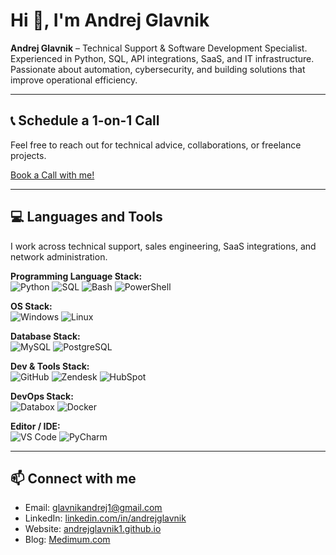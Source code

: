 # Hi 👋, I'm Andrej Glavnik

**Andrej Glavnik** – Technical Support & Software Development Specialist. Experienced in Python, SQL, API integrations, SaaS, and IT infrastructure. Passionate about automation, cybersecurity, and building solutions that improve operational efficiency.

---

## 📞 Schedule a 1-on-1 Call
Feel free to reach out for technical advice, collaborations, or freelance projects.

[Book a Call with me!](https://calendly.com/glavnikandrej1/30min)

---

## 💻 Languages and Tools

I work across technical support, sales engineering, SaaS integrations, and network administration.  

**Programming Language Stack:**  
![Python](https://img.shields.io/badge/Python-3776AB?style=for-the-badge&logo=python&logoColor=white) ![SQL](https://img.shields.io/badge/SQL-00758F?style=for-the-badge&logo=mysql&logoColor=white) ![Bash](https://img.shields.io/badge/Bash-4EAA25?style=for-the-badge&logo=gnu-bash&logoColor=white) ![PowerShell](https://img.shields.io/badge/PowerShell-012456?style=for-the-badge&logo=powershell&logoColor=white)

**OS Stack:**  
![Windows](https://img.shields.io/badge/Windows-0078D6?style=for-the-badge&logo=windows&logoColor=white) ![Linux](https://img.shields.io/badge/Linux-FCC624?style=for-the-badge&logo=linux&logoColor=black)

**Database Stack:**  
![MySQL](https://img.shields.io/badge/MySQL-4479A1?style=for-the-badge&logo=mysql&logoColor=white) ![PostgreSQL](https://img.shields.io/badge/PostgreSQL-336791?style=for-the-badge&logo=postgresql&logoColor=white)

**Dev & Tools Stack:**  
![GitHub](https://img.shields.io/badge/GitHub-181717?style=for-the-badge&logo=github&logoColor=white) ![Zendesk](https://img.shields.io/badge/Zendesk-008299?style=for-the-badge&logo=zendesk&logoColor=white) ![HubSpot](https://img.shields.io/badge/HubSpot-F26522?style=for-the-badge&logo=hubspot&logoColor=white)

**DevOps Stack:**  
![Databox](https://img.shields.io/badge/Databox-FF0033?style=for-the-badge) ![Docker](https://img.shields.io/badge/Docker-2496ED?style=for-the-badge&logo=docker&logoColor=white)

**Editor / IDE:**  
![VS Code](https://img.shields.io/badge/VSCode-0078D7?style=for-the-badge&logo=visual-studio-code&logoColor=white) ![PyCharm](https://img.shields.io/badge/PyCharm-000000?style=for-the-badge&logo=pycharm&logoColor=white)

---

## 📫 Connect with me

- Email: glavnikandrej1@gmail.com  
- LinkedIn: [linkedin.com/in/andrejglavnik](https://www.linkedin.com/in/andrejglavnik/)  
- Website: [andrejglavnik1.github.io](https://andrejglavnik1.github.io/simple-website/)
- Blog: [Medimum.com](https://medium.com/@glavnikandrej1)
